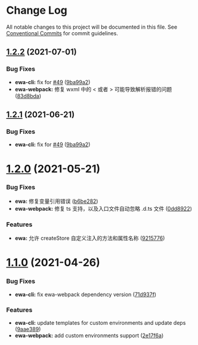 # Change Log

All notable changes to this project will be documented in this file.
See [Conventional Commits](https://conventionalcommits.org) for commit guidelines.

## [1.2.2](https://github.com/lyfeyaj/ewa/compare/v1.2.0...v1.2.2) (2021-07-01)


### Bug Fixes

* **ewa-cli:** fix for [#49](https://github.com/lyfeyaj/ewa/issues/49) ([9ba99a2](https://github.com/lyfeyaj/ewa/commit/9ba99a2e9094174a5d275dcfe4b3171c1c129af9))
* **ewa-webpack:** 修复 wxml 中的 < 或者 > 可能导致解析报错的问题 ([83d8bda](https://github.com/lyfeyaj/ewa/commit/83d8bda4180b8709976a5a8c13602318fee02223))





## [1.2.1](https://github.com/lyfeyaj/ewa/compare/v1.2.0...v1.2.1) (2021-06-21)


### Bug Fixes

* **ewa-cli:** fix for [#49](https://github.com/lyfeyaj/ewa/issues/49) ([9ba99a2](https://github.com/lyfeyaj/ewa/commit/9ba99a2e9094174a5d275dcfe4b3171c1c129af9))





# [1.2.0](https://github.com/lyfeyaj/ewa/compare/v1.1.0...v1.2.0) (2021-05-21)


### Bug Fixes

* **ewa:** 修复变量引用错误 ([b6be282](https://github.com/lyfeyaj/ewa/commit/b6be2827fe1f12f478dc17db155ed54dd5115a80))
* **ewa-webpack:** 修复 ts 支持，以及入口文件自动忽略 .d.ts 文件 ([0dd8922](https://github.com/lyfeyaj/ewa/commit/0dd89224d53db452e58a190badfce0eff215d6c8))


### Features

* **ewa:** 允许 createStore 自定义注入的方法和属性名称 ([9215776](https://github.com/lyfeyaj/ewa/commit/92157769e07a562006d889726573b201f59a42cc))





# [1.1.0](https://github.com/lyfeyaj/ewa/compare/v1.0.10...v1.1.0) (2021-04-26)


### Bug Fixes

* **ewa-cli:** fix ewa-webpack dependency version ([71d937f](https://github.com/lyfeyaj/ewa/commit/71d937f4f6476971ce48dd21cc48eec41dc9a89b))


### Features

* **ewa-cli:** update templates for custom environments and update deps ([9aae389](https://github.com/lyfeyaj/ewa/commit/9aae389cf68107215d011cebda846f2fc37a02ed))
* **ewa-webpack:** add custom environments support ([2e17f6a](https://github.com/lyfeyaj/ewa/commit/2e17f6a82d01ada675ca076e115faf5ddb56ed8e))
